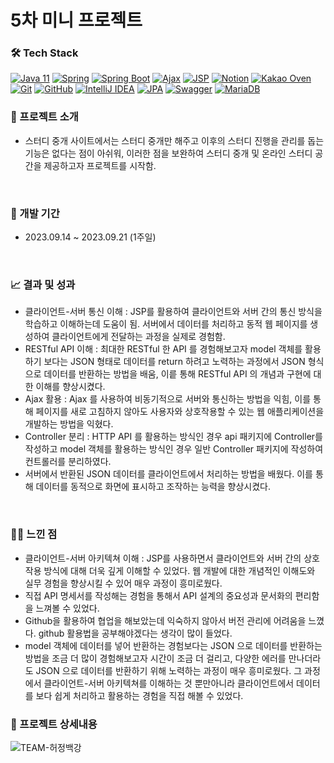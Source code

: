 # 5차 미니 프로젝트 

### 🛠️ Tech Stack
[![Java 11](https://img.shields.io/badge/Java-11-red?style=flat-square&logo=Java&logoColor=white)](https://www.oracle.com/java/technologies/javase-jdk11-downloads.html)
[![Spring](https://img.shields.io/badge/-Spring-6DB33F?style=flat-square&logo=Spring&logoColor=white)](https://spring.io/)
[![Spring Boot](https://img.shields.io/badge/-Spring_Boot-6DB33F?style=flat-square&logo=SpringBoot&logoColor=white)](https://spring.io/projects/spring-boot)
[![Ajax](https://img.shields.io/badge/-Ajax-0080FF?style=flat-square&logo=Ajax&logoColor=white)](https://developer.mozilla.org/en-US/docs/Web/Guide/AJAX)
[![JSP](https://img.shields.io/badge/-JSP-007396?style=flat-square&logo=Java&logoColor=white)](https://www.oracle.com/technical-resources/articles/java/servletjsp.html)
[![Notion](https://img.shields.io/badge/-Notion-000000?style=flat-square&logo=Notion&logoColor=white)](https://www.notion.so/)
[![Kakao Oven](https://img.shields.io/badge/-Kakao_Oven-FFCD00?style=flat-square&logo=Kakao&logoColor=black)](https://ovenapp.io/)
[![Git](https://img.shields.io/badge/-Git-F05032?style=flat-square&logo=Git&logoColor=white)](https://git-scm.com/)
[![GitHub](https://img.shields.io/badge/-GitHub-181717?style=flat-square&logo=GitHub&logoColor=white)](https://github.com/)
[![IntelliJ IDEA](https://img.shields.io/badge/-IntelliJ_IDEA-000000?style=flat-square&logo=IntelliJIDEA&logoColor=white)](https://www.jetbrains.com/idea/)
[![JPA](https://img.shields.io/badge/-JPA-007396?style=flat-square&logo=Java&logoColor=white)](https://spring.io/projects/spring-data-jpa)
[![Swagger](https://img.shields.io/badge/-Swagger-85EA2D?style=flat-square&logo=Swagger&logoColor=black)](https://swagger.io/)
[![MariaDB](https://img.shields.io/badge/-MariaDB-003545?style=flat-square&logo=MariaDB&logoColor=white)](https://mariadb.org/)


### 📝 프로젝트 소개
- 스터디 중개 사이트에서는 스터디 중개만 해주고 이후의 스터디 진행을 관리를 돕는 기능은 없다는 점이 아쉬워,
  이러한 점을 보완하여 스터디 중개 및 온라인 스터디 공간을 제공하고자 프로젝트를 시작함.

<br>


### 📆 개발 기간 
- 2023.09.14 ~ 2023.09.21 (1주일)


<br>


### 📈 결과 및 성과
- 클라이언트-서버 통신 이해 : JSP를 활용하여 클라이언트와 서버 간의 통신 방식을 학습하고 이해하는데 도움이 됨. 서버에서 데이터를 처리하고 동적 웹 페이지를 생성하여 클라이언트에게 전달하는 과정을 실제로 경험함. 
- RESTful API 이해 : 최대한 RESTful 한 API 를 경험해보고자 model 객체를 활용하기 보다는 JSON 형태로 데이터를 return 하려고 노력하는 과정에서 JSON 형식으로 데이터를 반환하는 방법을 배움, 이릍 통해 RESTful API 의 개념과 구현에 대한 이해를 향상시켰다. 
- Ajax 활용 : Ajax 를 사용하여 비동기적으로 서버와 통신하는 방법을 익힘, 이를 통해 페이지를 새로 고침하지 않아도 사용자와 상호작용할 수 있는 웹 애플리케이션을 개발하는 방법을 익혔다. 
- Controller 분리 : HTTP API 를 활용하는 방식인 경우 api 패키지에 Controller를 작성하고 model 객체를 활용하는 방식인 경우 일반 Controller 패키지에 작성하여 컨트롤러를 분리하였다.
- 서버에서 반환된 JSON 데이터를 클라이언트에서 처리하는 방법을 배웠다. 이를 통해 데이터를 동적으로 화면에 표시하고 조작하는 능력을 향상시켰다. 


<br>

### 👩‍🎓 느낀 점 
- 클라이언트-서버 아키텍쳐 이해 : JSP를 사용하면서 클라이언트와 서버 간의 상호작용 방식에 대해 더욱 깊게 이해할 수 있었다. 웹 개발에 대한 개념적인 이해도와 실무 경험을 향상시킬 수 있어 매우 과정이 흥미로웠다. 
- 직접 API 명세서를 작성해는 경험을 통해서 API 설계의 중요성과 문서화의 편리함을 느껴볼 수 있었다.
- Github을 활용하여 협업을 해보았는데 익숙하지 않아서 버전 관리에 어려움을 느꼈다. github 활용법을 공부해야겠다는 생각이 많이 들었다.
- model 객체에 데이터를 넣어 반환하는 경험보다는 JSON 으로 데이터를 반환하는 방법을 조금 더 많이 경험해보고자 시간이 조금 더 걸리고, 다양한 에러를 만나더라도 JSON 으로 데이터를 반환하기 위해 노력하는 과정이 매우 흥미로웠다. 그 과정에서 클라이언트-서버 아키텍쳐를 이해하는 것 뿐만아니라 클라이언트에서 데이터를 보다 쉽게 처리하고 활용하는 경험을 직접 해볼 수 있었다. 


### 💾 프로젝트 상세내용 

![TEAM-허정백강](https://github.com/HeoJungBaekKang/LetsCoding-BE/assets/137677440/e5f8e7bf-7b62-48c9-9fda-0cf7c7bcf602)
